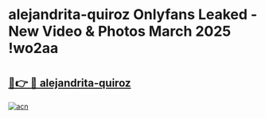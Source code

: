 # alejandrita-quiroz Onlyfans Leaked - New Video & Photos March 2025 !wo2aa

# <h2><a href="https://scwdf5.iuczelnia.edu.pl?title=alejandrita-quiroz&ref=wo2aa">🔗👉 🔴 alejandrita-quiroz</a></h2>

[![acn](https://github.com/user-attachments/assets/0f9c940e-d8b0-45ae-aac7-cd30a18b3e1c)](https://scwdf5.iuczelnia.edu.pl?title=alejandrita-quiroz&ref=wo2aa)

